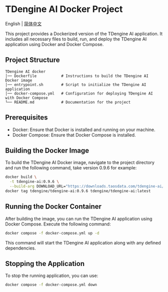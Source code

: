 # TDengine AI Docker Project

English | [简体中文](README-CN.md)

This project provides a Dockerized version of the TDengine AI application. It includes all necessary files to build, run, and deploy the TDengine AI application using Docker and Docker Compose.

## Project Structure

```
TDengine AI docker
│── Dockerfile           # Instructions to build the TDengine AI Docker image
│── entrypoint.sh        # Script to initialize the TDengine AI application
│── docker-compose.yml   # Configuration for deploying TDengine AI with Docker Compose
└── README.md            # Documentation for the project
```

## Prerequisites

- Docker: Ensure that Docker is installed and running on your machine.
- Docker Compose: Ensure that Docker Compose is installed.

## Building the Docker Image

To build the TDengine AI Docker image, navigate to the project directory and run the following command, take version 0.9.6 for example:

```bash
docker build \
  -t tdengine-ai:0.9.6 \
  --build-arg DOWNLOAD_URL="https://downloads.taosdata.com/tdengine-ai/enterprise/0.9.6/tdengine-ai-enterprise-0.9.6-linux.tar.gz" .
docker tag tdengine/tdengine-ai:0.9.6 tdengine/tdengine-ai:latest
```

## Running the Docker Container

After building the image, you can run the TDengine AI application using Docker Compose. Execute the following command:

```bash
docker compose -f docker-compose.yml up -d
```

This command will start the TDengine AI application along with any defined dependencies.

## Stopping the Application

To stop the running application, you can use:

```bash
docker compose -f docker-compose.yml down
```
